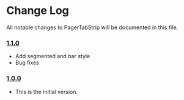 # Change Log
All notable changes to PagerTabStrip will be documented in this file.

### [1.1.0](https://github.com/xmartlabs/PagerTabStrip/releases/tag/1.1.0)
<!-- Released on 2021-08-18. -->

* Add segmented and bar style
* Bug fixes

### [1.0.0](https://github.com/xmartlabs/PagerTabStrip/releases/tag/1.0.0)
<!-- Released on 2020-01-20. -->

* This is the initial version.

[xmartlabs]: https://xmartlabs.com
